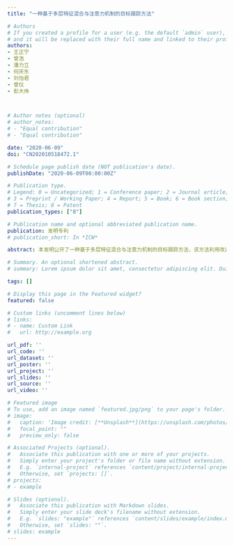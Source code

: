 ```yaml
---
title: "一种基于多层特征混合与注意力机制的目标跟踪方法"

# Authors
# If you created a profile for a user (e.g. the default `admin` user), write the username (folder name) here 
# and it will be replaced with their full name and linked to their profile.
authors:
- 王正宁
- 曾浩
- 潘力立
- 何庆东
- 刘怡君
- 曾仪
- 彭大伟



# Author notes (optional)
# author_notes:
# - "Equal contribution"
# - "Equal contribution"

date: "2020-06-09"
doi: "CN202010518472.1"

# Schedule page publish date (NOT publication's date).
publishDate: "2020-06-09T00:00:00Z"

# Publication type.
# Legend: 0 = Uncategorized; 1 = Conference paper; 2 = Journal article;
# 3 = Preprint / Working Paper; 4 = Report; 5 = Book; 6 = Book section;
# 7 = Thesis; 8 = Patent
publication_types: ["8"]

# Publication name and optional abbreviated publication name.
publication: 发明专利
# publication_short: In *ICW*

abstract: 本发明公开了一种基于多层特征混合与注意力机制的目标跟踪方法，该方法利用改进的FPN结构将图像浅层特征加以更好的保留利用，这种对浅层特征有更好保留的改进的FPN结构可以输出具有多维度、多尺度特征的融合特征。对不同尺度大小的目标，以及大小在不断变化的目标拥有更好的跟踪能力。将FPN用于级联的RPN上，对于特征提取更加精准，对于保证跟踪时对于相似干扰物有更好的区分，减少错误跟踪的情况发生。同时，利用注意力机制，在空间尺度上，使得网络对目标可能出现的位置给予更多关注，以减少由目标半遮挡，形变，光照等造成的目标丢失或目标跟踪错误的情况。

# Summary. An optional shortened abstract.
# summary: Lorem ipsum dolor sit amet, consectetur adipiscing elit. Duis posuere tellus ac convallis placerat. Proin tincidunt magna sed ex sollicitudin condimentum.

tags: []

# Display this page in the Featured widget?
featured: false

# Custom links (uncomment lines below)
# links:
# - name: Custom Link
#   url: http://example.org

url_pdf: ''
url_code: ''
url_dataset: ''
url_poster: ''
url_project: ''
url_slides: ''
url_source: ''
url_video: ''

# Featured image
# To use, add an image named `featured.jpg/png` to your page's folder. 
# image:
#   caption: 'Image credit: [**Unsplash**](https://unsplash.com/photos/pLCdAaMFLTE)'
#   focal_point: ""
#   preview_only: false

# Associated Projects (optional).
#   Associate this publication with one or more of your projects.
#   Simply enter your project's folder or file name without extension.
#   E.g. `internal-project` references `content/project/internal-project/index.md`.
#   Otherwise, set `projects: []`.
# projects:
# - example

# Slides (optional).
#   Associate this publication with Markdown slides.
#   Simply enter your slide deck's filename without extension.
#   E.g. `slides: "example"` references `content/slides/example/index.md`.
#   Otherwise, set `slides: ""`.
# slides: example
---
```


